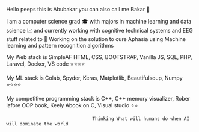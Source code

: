 Hello peeps this is Abubakar you can also call me Bakar 👋

I am a computer science grad 🎓 with majors in machine learning and data science 📈 and currently working with cognitive technical systems and EEG stuff related to 🧠
Working on the solution to cure Aphasia using Machine learning and pattern recognition algorithms

My Web stack is SimpleAF HTML, CSS, BOOTSTRAP, Vanilla JS, SQL, PHP, Laravel, Docker, VS code ⭐⭐⭐⭐

My ML stack is  Colab, Spyder, Keras, Matplotlib, Beautifulsoup, Numpy  ⭐⭐⭐⭐

My competitive programming stack is C++, C++ memory visualizer, Rober lafore OOP book, Keely Abook on C, Visual studio ⭐⭐




                                    Thinking What will humans do when AI will dominate the world


